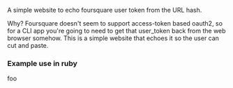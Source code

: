 A simple website to echo foursquare user token from the URL hash. 

Why?  Foursquare doesn't seem to support access-token based oauth2, so for a CLI app you're going to need to get that user_token back from the web browser somehow.  This is a simple website that echoes it so the user can cut and paste.

### Example use in ruby

foo

